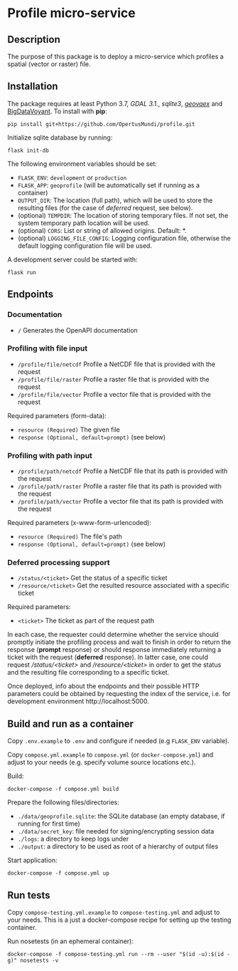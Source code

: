 # Profile micro-service

## Description

The purpose of this package is to deploy a micro-service which profiles a spatial (vector or raster) file. 

## Installation

The package requires at least Python 3.7, *GDAL 3.1.*, *sqlite3*, *[geovaex](https://github.com/OpertusMundi/geovaex)* 
and [BigDataVoyant](https://github.com/OpertusMundi/BigDataVoyant). 
To install with **pip**:
```
pip install git+https://github.com/OpertusMundi/profile.git
```
Initialize sqlite database by running:
```
flask init-db
```

The following environment variables should be set:
- `FLASK_ENV`: `development` or `production`
- `FLASK_APP`: `geoprofile` (will be automatically set if running as a container)
- `OUTPUT_DIR`: The location (full path), which will be used to store the resulting files (for the case of *deferred* request, see below).
- (optional) `TEMPDIR`: The location of storing temporary files. If not set, the system temporary path location will be used.
- (optional) `CORS`: List or string of allowed origins. Default: \*.
- (optional) `LOGGING_FILE_CONFIG`: Logging configuration file, otherwise the default logging configuration file will be used.

A development server could be started with:
```
flask run
```

## Endpoints

### Documentation
* `/` Generates the OpenAPI documentation
### Profiling with file input
* `/profile/file/netcdf` Profile a NetCDF file that is provided with the request
* `/profile/file/raster` Profile a raster file that is provided with the request
* `/profile/file/vector` Profile a vector file that is provided with the request

Required parameters (form-data):
* `resource (Required)` The given file
* `response (Optional, default=prompt)` (see below)

### Profiling with path input
* `/profile/path/netcdf` Profile a NetCDF file that its path is provided with the request
* `/profile/path/raster` Profile a raster file that its path is provided with the request
* `/profile/path/vector` Profile a vector file that its path is provided with the request

Required parameters (x-www-form-urlencoded):
* `resource (Required)` The file's path
* `response (Optional, default=prompt)` (see below)

### Deferred processing support
* `/status/<ticket>` Get the status of a specific ticket
* `/resource/<ticket>` Get the resulted resource associated with a specific ticket

Required parameters:
* `<ticket>` The ticket as part of the request path

In each case, the requester could determine whether the service should promptly initiate the profiling process 
and wait to finish in order to return the response (**prompt** response) or should response immediately returning 
a ticket with the request (**deferred** response). In latter case, one could request */status/\<ticket\>* and 
*/resource/\<ticket\>* in order to get the status and the resulting file corresponding to a specific ticket.

Once deployed, info about the endpoints and their possible HTTP parameters could be obtained by requesting the 
index of the service, i.e. for development environment http://localhost:5000.

## Build and run as a container

Copy `.env.example` to `.env` and configure if needed (e.g `FLASK_ENV` variable).

Copy `compose.yml.example` to `compose.yml` (or `docker-compose.yml`) and adjust to your needs (e.g. specify volume source locations etc.).

Build:

    docker-compose -f compose.yml build

Prepare the following files/directories:

   * `./data/geoprofile.sqlite`:  the SQLite database (an empty database, if running for first time)
   * `./data/secret_key`: file needed for signing/encrypting session data
   * `./logs`: a directory to keep logs under
   * `./output`: a directory to be used as root of a hierarchy of output files

Start application:
    
    docker-compose -f compose.yml up


## Run tests

Copy `compose-testing.yml.example` to `compose-testing.yml` and adjust to your needs. This is a just a docker-compose recipe for setting up the testing container.

Run nosetests (in an ephemeral container):

    docker-compose -f compose-testing.yml run --rm --user "$(id -u):$(id -g)" nosetests -v

